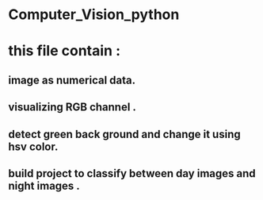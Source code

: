 # Computer_Vision_python
# this file contain :
  ## image as numerical data.
  ## visualizing RGB channel .
  ## detect green back ground and change it using hsv color.
  ## build project to classify between day images and night images .
